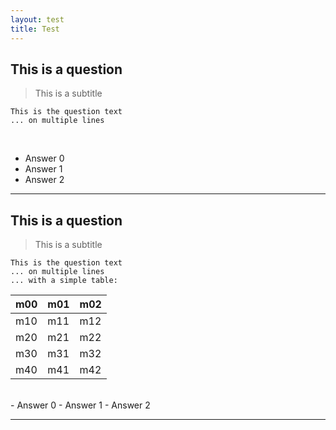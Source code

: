 ```yaml
---
layout: test
title: Test
---
```


## This is a question

> This is a subtitle

```
This is the question text
... on multiple lines
```

<br>

- Answer 0
- Answer 1
- Answer 2

---


## This is a question

> This is a subtitle

```
This is the question text
... on multiple lines
... with a simple table:
```

| m00 | m01 | m02 |
|:----|:----|:----|
| m10 | m11 | m12 |
| m20 | m21 | m22 |
| m30 | m31 | m32 |
| m40 | m41 | m42 |

<br>
- Answer 0
- Answer 1
- Answer 2

---
